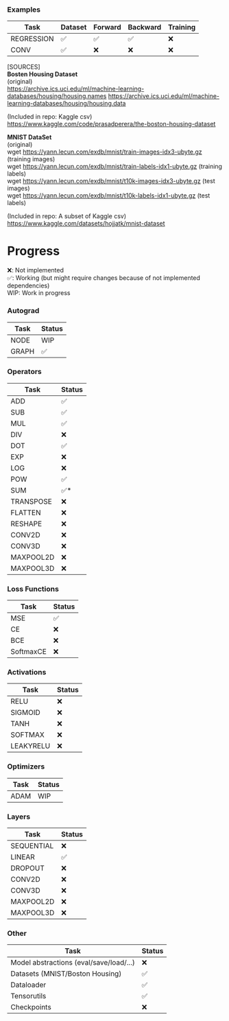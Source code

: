 ### Examples

| Task       | Dataset | Forward | Backward | Training |
|------------|---------|---------|----------|----------|
| REGRESSION |   ✅    |   ✅    |    ✅    |    ❌    |
| CONV       |   ✅    |   ❌    |    ❌    |    ❌    |

[SOURCES]  
**Bosten Housing Dataset**  
(original)  
https://archive.ics.uci.edu/ml/machine-learning-databases/housing/housing.names
https://archive.ics.uci.edu/ml/machine-learning-databases/housing/housing.data

(Included in repo: Kaggle csv)  
https://www.kaggle.com/code/prasadperera/the-boston-housing-dataset

**MNIST DataSet**  
(original)  
wget https://yann.lecun.com/exdb/mnist/train-images-idx3-ubyte.gz  (training images)  
wget https://yann.lecun.com/exdb/mnist/train-labels-idx1-ubyte.gz (training labels)  
wget https://yann.lecun.com/exdb/mnist/t10k-images-idx3-ubyte.gz  (test images)  
wget https://yann.lecun.com/exdb/mnist/t10k-labels-idx1-ubyte.gz  (test labels)  

(Included in repo: A subset of Kaggle csv)  
https://www.kaggle.com/datasets/hojjatk/mnist-dataset

# Progress

❌: Not implemented  
✅: Working (but might require changes because of not implemented dependencies)  
WIP: Work in progress  

### Autograd

| Task        | Status |
|-------------|--------|
| NODE        |  WIP   |
| GRAPH       |   ✅   |

### Operators

| Task       | Status |
|------------|--------|
| ADD        |   ✅   |
| SUB        |   ✅   |
| MUL        |   ✅   |
| DIV        |   ❌   |
| DOT        |   ✅   |
| EXP        |   ❌   |
| LOG        |   ❌   |
| POW        |   ✅   |
| SUM        |   ✅*  |
| TRANSPOSE  |   ❌   |
| FLATTEN    |   ❌   |
| RESHAPE    |   ❌   |
| CONV2D     |   ❌   |
| CONV3D     |   ❌   |
| MAXPOOL2D  |   ❌   |
| MAXPOOL3D  |   ❌   |

### Loss Functions

| Task      | Status |
|-----------|--------|
| MSE       |   ✅   |
| CE        |   ❌   |
| BCE       |   ❌   |
| SoftmaxCE |   ❌   |

### Activations

| Task      | Status |
|-----------|--------|
| RELU      |   ❌   |
| SIGMOID   |   ❌   |
| TANH      |   ❌   |
| SOFTMAX   |   ❌   |
| LEAKYRELU |   ❌   |

### Optimizers

| Task  | Status |
|-------|--------|
| ADAM  |  WIP   |

### Layers

| Task       | Status |
|------------|--------|
| SEQUENTIAL |   ❌   |
| LINEAR     |   ✅   |
| DROPOUT    |   ❌   |
| CONV2D     |   ❌   |
| CONV3D     |   ❌   |
| MAXPOOL2D  |   ❌   |
| MAXPOOL3D  |   ❌   |

### Other

| Task                          | Status |
|-------------------------------|--------|
| Model abstractions (eval/save/load/...) |   ❌   |
| Datasets (MNIST/Boston Housing)         |   ✅   |
| Dataloader                    |   ✅   |
| Tensorutils                   |   ✅   |
| Checkpoints                   |   ❌   |
